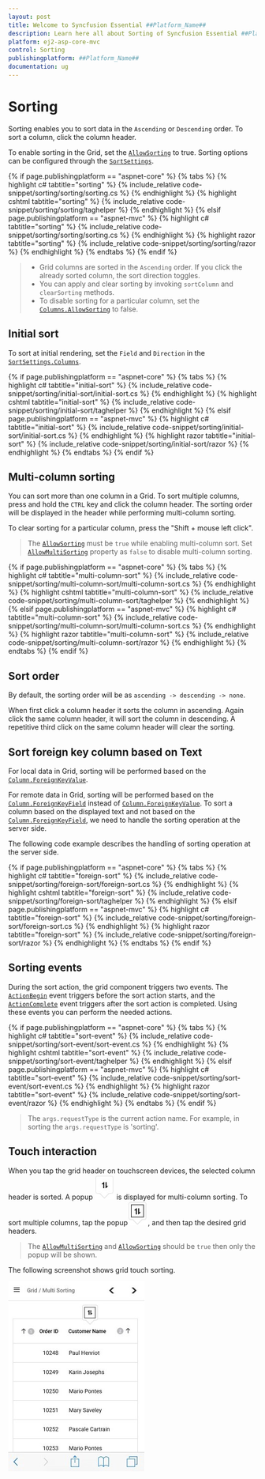 ```yaml
---
layout: post
title: Welcome to Syncfusion Essential ##Platform_Name##
description: Learn here all about Sorting of Syncfusion Essential ##Platform_Name## widgets based on HTML5 and jQuery.
platform: ej2-asp-core-mvc
control: Sorting
publishingplatform: ##Platform_Name##
documentation: ug
---
```



# Sorting

Sorting enables you to sort data in the `Ascending` or `Descending` order.
To sort a column, click the column header.

To enable sorting in the Grid, set the [`AllowSorting`](https://help.syncfusion.com/cr/aspnetcore-js2/Syncfusion.EJ2.Grids.GridBuilder-1.html#Syncfusion_EJ2_Grids_GridBuilder_1_AllowSorting_System_Boolean_) to true. Sorting options can be configured through the [`SortSettings`](https://help.syncfusion.com/cr/aspnetcore-js2/Syncfusion.EJ2.Grids.GridBuilder-1.html#Syncfusion_EJ2_Grids_GridBuilder_1_SortSettings_Syncfusion_EJ2_Grids_GridSortSettings_).

{% if page.publishingplatform == "aspnet-core" %}
{% tabs %}
{% highlight c# tabtitle="sorting" %}
{% include_relative code-snippet/sorting/sorting/sorting.cs %}
{% endhighlight %}
{% highlight cshtml tabtitle="sorting" %}
{% include_relative code-snippet/sorting/sorting/taghelper %}
{% endhighlight %}
{% elsif page.publishingplatform == "aspnet-mvc" %}
{% highlight c# tabtitle="sorting" %}
{% include_relative code-snippet/sorting/sorting/sorting.cs %}
{% endhighlight %}
{% highlight razor tabtitle="sorting" %}
{% include_relative code-snippet/sorting/sorting/razor %}
{% endhighlight %}
{% endtabs %}
{% endif %}



> * Grid columns are sorted in the `Ascending` order. If you click the already sorted column, the sort direction toggles.
> * You can apply and clear sorting by invoking `sortColumn` and `clearSorting` methods.
> * To disable sorting for a particular column, set the [`Columns.AllowSorting`](https://help.syncfusion.com/cr/aspnetcore-js2/Syncfusion.EJ2.Grids.GridColumn.html#Syncfusion_EJ2_Grids_GridColumn_AllowSorting) to false.

## Initial sort

To sort at initial rendering, set the `Field` and
`Direction` in the [`SortSettings.Columns`](https://help.syncfusion.com/cr/aspnetcore-js2/Syncfusion.EJ2.Grids.GridSortSettings.html).

{% if page.publishingplatform == "aspnet-core" %}
{% tabs %}
{% highlight c# tabtitle="initial-sort" %}
{% include_relative code-snippet/sorting/initial-sort/initial-sort.cs %}
{% endhighlight %}
{% highlight cshtml tabtitle="initial-sort" %}
{% include_relative code-snippet/sorting/initial-sort/taghelper %}
{% endhighlight %}
{% elsif page.publishingplatform == "aspnet-mvc" %}
{% highlight c# tabtitle="initial-sort" %}
{% include_relative code-snippet/sorting/initial-sort/initial-sort.cs %}
{% endhighlight %}
{% highlight razor tabtitle="initial-sort" %}
{% include_relative code-snippet/sorting/initial-sort/razor %}
{% endhighlight %}
{% endtabs %}
{% endif %}



## Multi-column sorting

You can sort more than one column in a Grid. To sort multiple columns, press and hold the `CTRL` key and click the column header. The sorting order will be displayed in the header while performing multi-column sorting.

To clear sorting for a particular column, press the "Shift + mouse left click".

> The [`AllowSorting`](https://help.syncfusion.com/cr/aspnetcore-js2/Syncfusion.EJ2.Grids.GridBuilder-1.html#Syncfusion_EJ2_Grids_GridBuilder_1_AllowSorting_System_Boolean_) must be `true` while enabling multi-column sort.
> Set [`AllowMultiSorting`](https://help.syncfusion.com/cr/aspnetcore-js2/Syncfusion.EJ2.Grids.GridBuilder-1.html#Syncfusion_EJ2_Grids_GridBuilder_1_AllowMultiSorting_System_Boolean_) property as `false` to disable multi-column sorting.

{% if page.publishingplatform == "aspnet-core" %}
{% tabs %}
{% highlight c# tabtitle="multi-column-sort" %}
{% include_relative code-snippet/sorting/multi-column-sort/multi-column-sort.cs %}
{% endhighlight %}
{% highlight cshtml tabtitle="multi-column-sort" %}
{% include_relative code-snippet/sorting/multi-column-sort/taghelper %}
{% endhighlight %}
{% elsif page.publishingplatform == "aspnet-mvc" %}
{% highlight c# tabtitle="multi-column-sort" %}
{% include_relative code-snippet/sorting/multi-column-sort/multi-column-sort.cs %}
{% endhighlight %}
{% highlight razor tabtitle="multi-column-sort" %}
{% include_relative code-snippet/sorting/multi-column-sort/razor %}
{% endhighlight %}
{% endtabs %}
{% endif %}



## Sort order

By default, the sorting order will be as `ascending -> descending -> none`.

When first click a column header it sorts the column in ascending. Again click the same column header, it will sort the column in descending. A repetitive third click on the same column header will clear the sorting.

## Sort foreign key column based on Text

For local data in Grid, sorting will be performed based on the [`Column.ForeignKeyValue`](https://help.syncfusion.com/cr/aspnetcore-js2/Syncfusion.EJ2.Grids.GridColumn.html#Syncfusion_EJ2_Grids_GridColumn_ForeignKeyValue).

For remote data in Grid, sorting will be performed based on the [`Column.ForeignKeyField`](https://help.syncfusion.com/cr/aspnetcore-js2/Syncfusion.EJ2.Grids.GridColumn.html#Syncfusion_EJ2_Grids_GridColumn_ForeignKeyField) instead of [`Column.ForeignKeyValue`](https://help.syncfusion.com/cr/aspnetcore-js2/Syncfusion.EJ2.Grids.GridColumn.html#Syncfusion_EJ2_Grids_GridColumn_ForeignKeyValue). To sort a column based on the displayed text and not based on the [`Column.ForeignKeyField`](https://help.syncfusion.com/cr/aspnetcore-js2/Syncfusion.EJ2.Grids.GridColumn.html#Syncfusion_EJ2_Grids_GridColumn_ForeignKeyField), we need to handle the sorting operation at the server side.

The following code example describes the handling of sorting operation at the server side.

{% if page.publishingplatform == "aspnet-core" %}
{% tabs %}
{% highlight c# tabtitle="foreign-sort" %}
{% include_relative code-snippet/sorting/foreign-sort/foreign-sort.cs %}
{% endhighlight %}
{% highlight cshtml tabtitle="foreign-sort" %}
{% include_relative code-snippet/sorting/foreign-sort/taghelper %}
{% endhighlight %}
{% elsif page.publishingplatform == "aspnet-mvc" %}
{% highlight c# tabtitle="foreign-sort" %}
{% include_relative code-snippet/sorting/foreign-sort/foreign-sort.cs %}
{% endhighlight %}
{% highlight razor tabtitle="foreign-sort" %}
{% include_relative code-snippet/sorting/foreign-sort/razor %}
{% endhighlight %}
{% endtabs %}
{% endif %}



## Sorting events

During the sort action, the grid component triggers two events. The [`ActionBegin`](https://help.syncfusion.com/cr/aspnetcore-js2/Syncfusion.EJ2.Grids.GridBuilder-1.html#Syncfusion_EJ2_Grids_GridBuilder_1_ActionBegin_System_String_) event triggers before the sort action starts, and the [`ActionComplete`](https://help.syncfusion.com/cr/aspnetcore-js2/Syncfusion.EJ2.Grids.GridBuilder-1.html#Syncfusion_EJ2_Grids_GridBuilder_1_ActionComplete_System_String_) event triggers after the sort action is completed. Using these events you can perform the needed actions.

{% if page.publishingplatform == "aspnet-core" %}
{% tabs %}
{% highlight c# tabtitle="sort-event" %}
{% include_relative code-snippet/sorting/sort-event/sort-event.cs %}
{% endhighlight %}
{% highlight cshtml tabtitle="sort-event" %}
{% include_relative code-snippet/sorting/sort-event/taghelper %}
{% endhighlight %}
{% elsif page.publishingplatform == "aspnet-mvc" %}
{% highlight c# tabtitle="sort-event" %}
{% include_relative code-snippet/sorting/sort-event/sort-event.cs %}
{% endhighlight %}
{% highlight razor tabtitle="sort-event" %}
{% include_relative code-snippet/sorting/sort-event/razor %}
{% endhighlight %}
{% endtabs %}
{% endif %}



> The `args.requestType` is the current action name. For example, in sorting the `args.requestType` is 'sorting'.

## Touch interaction

When you tap the grid header on touchscreen devices, the selected column header is sorted. A popup ![sorting](./images/sorting.jpg) is displayed for multi-column sorting. To sort multiple columns, tap the popup![msorting](./images/msorting.jpg), and then tap the desired grid headers.

> The [`AllowMultiSorting`](https://help.syncfusion.com/cr/aspnetcore-js2/Syncfusion.EJ2.Grids.GridBuilder-1.html#Syncfusion_EJ2_Grids_GridBuilder_1_AllowMultiSorting_System_Boolean_) and [`AllowSorting`](https://help.syncfusion.com/cr/aspnetcore-js2/Syncfusion.EJ2.Grids.GridBuilder-1.html#Syncfusion_EJ2_Grids_GridBuilder_1_AllowSorting_System_Boolean_) should be `true` then only the popup will be shown.

The following screenshot shows grid touch sorting.

![Touch interaction](./images/touch-sorting.jpg)
